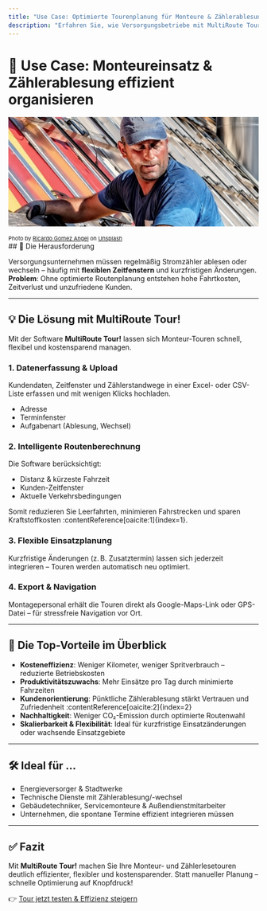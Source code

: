 ```yaml
---
title: "Use Case: Optimierte Tourenplanung für Monteure & Zählerablesung | MultiRoute Tour!"
description: "Erfahren Sie, wie Versorgungsbetriebe mit MultiRoute Tour! Monteureinsatz, Zählerablesung und Stromablesung effizient planen, Kosten sparen und Kundenservice steigern."
---
```



# 🚧 Use Case: Monteureinsatz & Zählerablesung effizient organisieren

![!](assets/monteur.jpg "Effiziente Routenplanung für Monteurstouren")
<div style="font-size: 11px">
Photo by <a href="https://unsplash.com/@rgaleriacom?utm_content=creditCopyText&utm_medium=referral&utm_source=unsplash" rel="noopener noreferrer nofollow">Ricardo Gomez Angel</a> on <a href="https://unsplash.com/photos/man-in-blue-crew-neck-t-shirt-and-brown-pants-sitting-on-red-and-black-motorcycle-IQDWnu2xfRI" rel="noopener noreferrer nofollow">Unsplash</a></div>
## 🧩 Die Herausforderung

Versorgungsunternehmen müssen regelmäßig Stromzähler ablesen oder wechseln – häufig mit **flexiblen Zeitfenstern** und kurzfristigen Änderungen.  
**Problem**: Ohne optimierte Routenplanung entstehen hohe Fahrtkosten, Zeitverlust und unzufriedene Kunden.

---

## 💡 Die Lösung mit **MultiRoute Tour!**

Mit der Software **MultiRoute Tour!** lassen sich Monteur-Touren schnell, flexibel und kostensparend managen.

### 1. Datenerfassung & Upload  
Kundendaten, Zeitfenster und Zählerstandwege in einer Excel- oder CSV-Liste erfassen und mit wenigen Klicks hochladen.  
- Adresse  
- Terminfenster  
- Aufgabenart (Ablesung, Wechsel)

### 2. Intelligente Routenberechnung  
Die Software berücksichtigt:
- Distanz & kürzeste Fahrzeit
- Kunden-Zeitfenster
- Aktuelle Verkehrsbedingungen

Somit reduzieren Sie Leerfahrten, minimieren Fahrstrecken und sparen Kraftstoffkosten :contentReference[oaicite:1]{index=1}.

### 3. Flexible Einsatzplanung  
Kurzfristige Änderungen (z. B. Zusatztermin) lassen sich jederzeit integrieren – Touren werden automatisch neu optimiert.

### 4. Export & Navigation  
Montagepersonal erhält die Touren direkt als Google-Maps-Link oder GPS-Datei – für stressfreie Navigation vor Ort.

---

## 🚀 Die Top-Vorteile im Überblick

- **Kosteneffizienz**: Weniger Kilometer, weniger Spritverbrauch – reduzierte Betriebskosten  
- **Produktivitätszuwachs**: Mehr Einsätze pro Tag durch minimierte Fahrzeiten  
- **Kundenorientierung**: Pünktliche Zählerablesung stärkt Vertrauen und Zufriedenheit :contentReference[oaicite:2]{index=2}  
- **Nachhaltigkeit**: Weniger CO₂-Emission durch optimierte Routenwahl  
- **Skalierbarkeit & Flexibilität**: Ideal für kurzfristige Einsatzänderungen oder wachsende Einsatzgebiete

---

## 🛠️ Ideal für …

- Energieversorger & Stadtwerke  
- Technische Dienste mit Zählerablesung/-wechsel  
- Gebäudetechniker, Servicemonteure & Außendienstmitarbeiter  
- Unternehmen, die spontane Termine effizient integrieren müssen

---

## ✅ Fazit

Mit **MultiRoute Tour!** machen Sie Ihre Monteur- und Zählerlesetouren deutlich effizienter, flexibler und kostensparender. Statt manueller Planung – schnelle Optimierung auf Knopfdruck!

👉 [Tour jetzt testen & Effizienz steigern](https://tour.multiroute.de)

